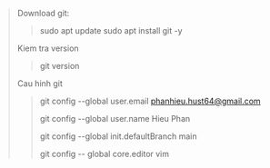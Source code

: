 > Download git: 
>> sudo apt update
>> sudo apt install git -y
>
> Kiem tra version
>> git version
>
> Cau hinh git
>> git config --global user.email phanhieu.hust64@gmail.com
>> 
>> git config --global user.name Hieu Phan
>> 
>> git config --global init.defaultBranch main
>> 
>> git config -- global core.editor vim
